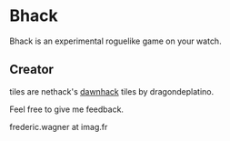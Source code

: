 # Bhack

Bhack is an experimental roguelike game on your watch.

## Creator

tiles are nethack's [dawnhack](https://www.deviantart.com/dragondeplatino/art/DawnHack-NetHack-3-6-1-UnNetHack-5-1-0-416312313) tiles
by dragondeplatino.

Feel free to give me feedback.

frederic.wagner at imag.fr
